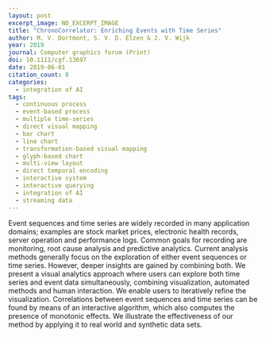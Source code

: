 ```yaml
---
layout: post
excerpt_image: NO_EXCERPT_IMAGE
title: "ChronoCorrelator: Enriching Events with Time Series"
author: M. V. Dortmont, S. V. D. Elzen & J. V. Wijk
year: 2019
journal: Computer graphics forum (Print)
doi: 10.1111/cgf.13697
date: 2019-06-01
citation_count: 8
categories:
  - integration of AI
tags:
  - continuous process
  - event-based process
  - multiple time-series
  - direct visual mapping
  - bar chart
  - line chart
  - transformation-based visual mapping
  - glyph-based chart
  - multi-view layout
  - direct temporal encoding
  - interactive system
  - interactive querying
  - integration of AI
  - streaming data
---
```

Event sequences and time series are widely recorded in many application domains; examples are stock market prices, electronic health records, server operation and performance logs. Common goals for recording are monitoring, root cause analysis and predictive analytics. Current analysis methods generally focus on the exploration of either event sequences or time series. However, deeper insights are gained by combining both. We present a visual analytics approach where users can explore both time series and event data simultaneously, combining visualization, automated methods and human interaction. We enable users to iteratively refine the visualization. Correlations between event sequences and time series can be found by means of an interactive algorithm, which also computes the presence of monotonic effects. We illustrate the effectiveness of our method by applying it to real world and synthetic data sets.

